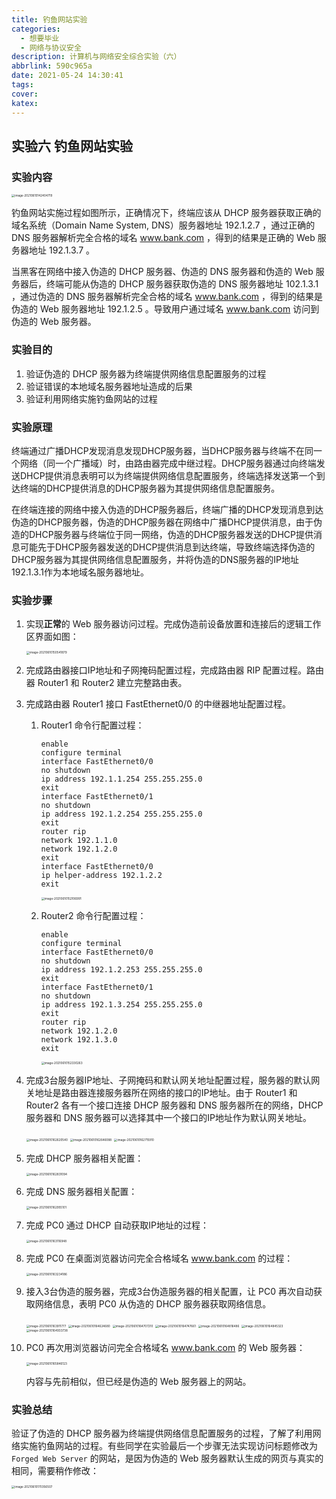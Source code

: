 ```yaml
---
title: 钓鱼网站实验
categories:
  - 想要毕业
  - 网络与协议安全
description: 计算机与网络安全综合实验（六）
abbrlink: 590c965a
date: 2021-05-24 14:30:41
tags:
cover:
katex:
---
```


## 实验六 钓鱼网站实验

### 实验内容

<img src="https://img.foopi.top/postpic/image-20210610142404719.webp" alt="image-20210610142404719" style="zoom:33%;" />

钓鱼网站实施过程如图所示，正确情况下，终端应该从 DHCP 服务器获取正确的域名系统（Domain Name System, DNS）服务器地址 192.1.2.7 ，通过正确的 DNS 服务器解析完全合格的域名 www.bank.com ，得到的结果是正确的 Web 服务器地址 192.1.3.7 。

当黑客在网络中接入伪造的 DHCP 服务器、伪造的 DNS 服务器和伪造的 Web 服务器后，终端可能从伪造的 DHCP 服务器获取伪造的 DNS 服务器地址 102.1.3.1 ，通过伪造的 DNS 服务器解析完全合格的域名 www.bank.com ，得到的结果是伪造的 Web 服务器地址 192.1.2.5 。导致用户通过域名 www.bank.com 访问到伪造的 Web 服务器。

### 实验目的

1. 验证伪造的 DHCP 服务器为终端提供网络信息配置服务的过程
2. 验证错误的本地域名服务器地址造成的后果
3. 验证利用网络实施钓鱼网站的过程

### 实验原理

终端通过广播DHCP发现消息发现DHCP服务器，当DHCP服务器与终端不在同一个网络（同一个广播域）时，由路由器完成中继过程。DHCP服务器通过向终端发送DHCP提供消息表明可以为终端提供网络信息配置服务，终端选择发送第一个到达终端的DHCP提供消息的DHCP服务器为其提供网络信息配置服务。

在终端连接的网络中接入伪造的DHCP服务器后，终端广播的DHCP发现消息到达伪造的DHCP服务器，伪造的DHCP服务器在网络中广播DHCP提供消息，由于伪造的DHCP服务器与终端位于同一网络，伪造的DHCP服务器发送的DHCP提供消息可能先于DHCP服务器发送的DHCP提供消息到达终端，导致终端选择伪造的DHCP服务器为其提供网络信息配置服务，并将伪造的DNS服务器的IP地址192.1.3.1作为本地域名服务器地址。

### 实验步骤

1. 实现**正常**的 Web 服务器访问过程。完成伪造前设备放置和连接后的逻辑工作区界面如图：

   <img src="https://img.foopi.top/postpic/image-20210610150541879.webp" alt="image-20210610150541879" style="zoom:33%;" />

2. 完成路由器接口IP地址和子网掩码配置过程，完成路由器 RIP 配置过程。路由器 Router1 和 Router2 建立完整路由表。

3. 完成路由器 Router1 接口 FastEthernet0/0 的中继器地址配置过程。

   1. Router1 命令行配置过程：

      ```shell
      enable
      configure terminal
      interface FastEthernet0/0
      no shutdown
      ip address 192.1.1.254 255.255.255.0
      exit
      interface FastEthernet0/1
      no shutdown
      ip address 192.1.2.254 255.255.255.0
      exit
      router rip
      network 192.1.1.0
      network 192.1.2.0
      exit
      interface FastEthernet0/0
      ip helper-address 192.1.2.2
      exit
      ```

      <img src="https://img.foopi.top/postpic/image-20210610152106991.webp" alt="image-20210610152106991" style="zoom:33%;" />

   2. Router2 命令行配置过程：

      ```shell
      enable
      configure terminal
      interface FastEthernet0/0
      no shutdown
      ip address 192.1.2.253 255.255.255.0
      exit
      interface FastEthernet0/1
      no shutdown
      ip address 192.1.3.254 255.255.255.0
      exit
      router rip
      network 192.1.2.0
      network 192.1.3.0
      exit
      ```

      <img src="https://img.foopi.top/postpic/image-20210610152330263.webp" alt="image-20210610152330263" style="zoom:33%;" />

4. 完成3台服务器IP地址、子网掩码和默认网关地址配置过程，服务器的默认网关地址是路由器连接服务器所在网络的接口的IP地址。由于 Router1 和 Router2 各有一个接口连接 DHCP 服务器和 DNS 服务器所在的网络，DHCP 服务器和 DNS 服务器可以选择其中一个接口的IP地址作为默认网关地址。

   <img src="https://img.foopi.top/postpic/image-20210610162620540.webp" alt="image-20210610162620540" style="zoom:33%;" />

   <img src="https://img.foopi.top/postpic/image-20210610162646088.webp" alt="image-20210610162646088" style="zoom:33%;" />

   <img src="https://img.foopi.top/postpic/image-20210610162715910.webp" alt="image-20210610162715910" style="zoom:33%;" />

5. 完成 DHCP 服务器相关配置：

   <img src="https://img.foopi.top/postpic/image-20210610162831094.webp" alt="image-20210610162831094" style="zoom:33%;" />

6. 完成 DNS 服务器相关配置：

   <img src="https://img.foopi.top/postpic/image-20210610162955101.webp" alt="image-20210610162955101" style="zoom:33%;" />

7. 完成 PC0 通过 DHCP 自动获取IP地址的过程：

   <img src="https://img.foopi.top/postpic/image-20210610163116948.webp" alt="image-20210610163116948" style="zoom:33%;" />

8. 完成 PC0 在桌面浏览器访问完全合格域名 www.bank.com 的过程：

   <img src="https://img.foopi.top/postpic/image-20210610163234186.webp" alt="image-20210610163234186" style="zoom:33%;" />

9. 接入3台伪造的服务器，完成3台伪造服务器的相关配置，让 PC0 再次自动获取网络信息，表明 PC0 从伪造的 DHCP 服务器获取网络信息。

   <img src="https://img.foopi.top/postpic/image-20210610163911777.webp" alt="image-20210610163911777" style="zoom:33%;" />

   <img src="https://img.foopi.top/postpic/image-20210610164624680.webp" alt="image-20210610164624680" style="zoom:33%;" />

   <img src="https://img.foopi.top/postpic/image-20210610164707210.webp" alt="image-20210610164707210" style="zoom:33%;" />

   <img src="https://img.foopi.top/postpic/image-20210610164747661.webp" alt="image-20210610164747661" style="zoom:33%;" />

   <img src="https://img.foopi.top/postpic/image-20210610164816486.webp" alt="image-20210610164816486" style="zoom:33%;" />

   <img src="https://img.foopi.top/postpic/image-20210610164845323.webp" alt="image-20210610164845323" style="zoom:33%;" />

   <img src="https://img.foopi.top/postpic/image-20210610164933738.webp" alt="image-20210610164933738" style="zoom: 33%;" />

10. PC0 再次用浏览器访问完全合格域名 www.bank.com 的 Web 服务器：

    <img src="https://img.foopi.top/postpic/image-20210610165846123.webp" alt="image-20210610165846123" style="zoom:33%;" />

    内容与先前相似，但已经是伪造的 Web 服务器上的网站。

### 实验总结

验证了伪造的 DHCP 服务器为终端提供网络信息配置服务的过程，了解了利用网络实施钓鱼网站的过程。有些同学在实验最后一个步骤无法实现访问标题修改为 `Forged Web Server` 的网站，是因为伪造的 Web 服务器默认生成的网页与真实的相同，需要稍作修改：

<img src="https://img.foopi.top/postpic/image-20210610170356507.webp" alt="image-20210610170356507" style="zoom:33%;" />
